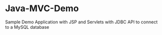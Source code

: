 # Java-MVC-Demo
Sample Demo Application with JSP and Servlets with JDBC API to connect to a MySQL database
